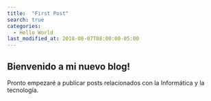 ```yaml
---
title:  "First Post"
search: true
categories:
  - Hello World
last_modified_at: 2018-08-07T08:00:00-05:00
---
```


## Bienvenido a mi nuevo blog!


Pronto empezaré a publicar posts relacionados con la Informática y la tecnología.

